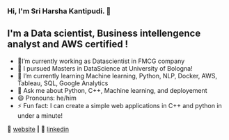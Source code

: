 ### Hi, I'm Sri Harsha Kantipudi. 👋

## I'm a Data scientist, Business intellengence analyst and AWS certified !
- 🔭I’m currently working as Datascientist in FMCG company
- 🔭 I  pursued Masters in DataScience at University of Bologna!
- 🌱 I’m currently learning Machine learning, Python, NLP, Docker, AWS, Tableau, SQL, Google Analytics
- 💬 Ask me about Python, C++, Machine learning, and deployement
- 😄 Pronouns: he/him
- ⚡ Fun fact: I can create a simple web applications in C++ and python in under a minute!


🏡 [website][website] **|** 
👔 [linkedin][linkedin]


[website]: https://harshakantipudi.github.io/
[linkedin]: https://www.linkedin.com/in/harshakantipudi/

